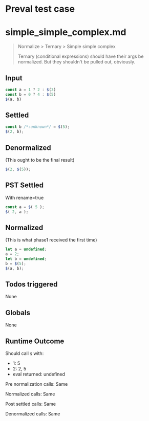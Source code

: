# Preval test case

# simple_simple_complex.md

> Normalize > Ternary > Simple simple complex
>
> Ternary (conditional expressions) should have their args be normalized. But they shouldn't be pulled out, obviously.

## Input

`````js filename=intro
const a = 1 ? 2 : $(3)
const b = 0 ? 4 : $(5)
$(a, b)
`````


## Settled


`````js filename=intro
const b /*:unknown*/ = $(5);
$(2, b);
`````


## Denormalized
(This ought to be the final result)

`````js filename=intro
$(2, $(5));
`````


## PST Settled
With rename=true

`````js filename=intro
const a = $( 5 );
$( 2, a );
`````


## Normalized
(This is what phase1 received the first time)

`````js filename=intro
let a = undefined;
a = 2;
let b = undefined;
b = $(5);
$(a, b);
`````


## Todos triggered


None


## Globals


None


## Runtime Outcome


Should call `$` with:
 - 1: 5
 - 2: 2, 5
 - eval returned: undefined

Pre normalization calls: Same

Normalized calls: Same

Post settled calls: Same

Denormalized calls: Same
